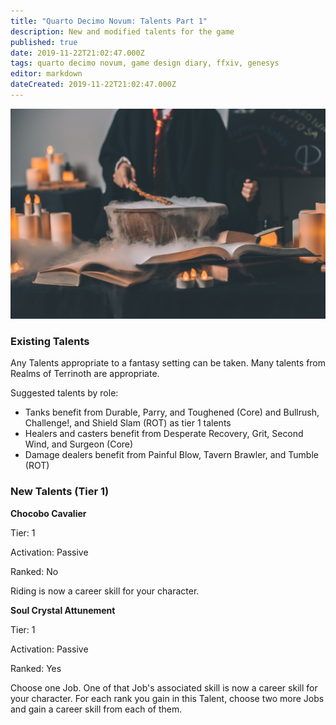 ```yaml
---
title: "Quarto Decimo Novum: Talents Part 1"
description: New and modified talents for the game
published: true
date: 2019-11-22T21:02:47.000Z
tags: quarto decimo novum, game design diary, ffxiv, genesys
editor: markdown
dateCreated: 2019-11-22T21:02:47.000Z
---
```


![Featured Image](quarto-decimo-novum-talents-part-1.jpg)

### Existing Talents

Any Talents appropriate to a fantasy setting can be taken. Many talents from Realms of Terrinoth are appropriate.

Suggested talents by role:

* Tanks benefit from Durable, Parry, and Toughened (Core) and Bullrush, Challenge!, and Shield Slam (ROT) as tier 1 talents
* Healers and casters benefit from Desperate Recovery, Grit, Second Wind, and Surgeon (Core)
* Damage dealers benefit from Painful Blow, Tavern Brawler, and Tumble (ROT)

### New Talents (Tier 1)

**Chocobo Cavalier**

Tier: 1

Activation: Passive

Ranked: No

Riding is now a career skill for your character.

**Soul Crystal Attunement**

Tier: 1

Activation: Passive

Ranked: Yes

Choose one Job. One of that Job's associated skill is now a career skill for your character. For each rank you gain in this Talent, choose two more Jobs and gain a career skill from each of them.


    